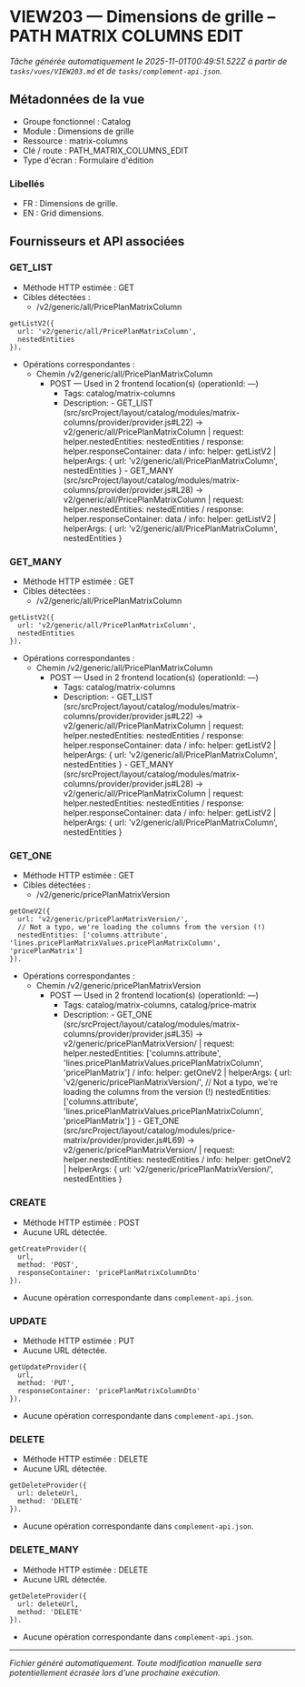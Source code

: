 # VIEW203 — Dimensions de grille – PATH MATRIX COLUMNS EDIT

_Tâche générée automatiquement le 2025-11-01T00:49:51.522Z à partir de `tasks/vues/VIEW203.md` et de `tasks/complement-api.json`._

## Métadonnées de la vue

- Groupe fonctionnel : Catalog
- Module : Dimensions de grille
- Ressource : matrix-columns
- Clé / route : PATH_MATRIX_COLUMNS_EDIT
- Type d'écran : Formulaire d'édition

### Libellés
- FR : Dimensions de grille.
- EN : Grid dimensions.

## Fournisseurs et API associées

### GET_LIST

- Méthode HTTP estimée : GET
- Cibles détectées :
  - /v2/generic/all/PricePlanMatrixColumn

```text
getListV2({
  url: 'v2/generic/all/PricePlanMatrixColumn',
  nestedEntities
}).
```

- Opérations correspondantes :
  - Chemin /v2/generic/all/PricePlanMatrixColumn
    - POST — Used in 2 frontend location(s) (operationId: —)
      - Tags: catalog/matrix-columns
      - Description: - GET_LIST (src/srcProject/layout/catalog/modules/matrix-columns/provider/provider.js#L22) -> v2/generic/all/PricePlanMatrixColumn | request: helper.nestedEntities: nestedEntities / response: helper.responseContainer: data / info: helper: getListV2 | helperArgs: { url: 'v2/generic/all/PricePlanMatrixColumn', nestedEntities } - GET_MANY (src/srcProject/layout/catalog/modules/matrix-columns/provider/provider.js#L28) -> v2/generic/all/PricePlanMatrixColumn | request: helper.nestedEntities: nestedEntities / response: helper.responseContainer: data / info: helper: getListV2 | helperArgs: { url: 'v2/generic/all/PricePlanMatrixColumn', nestedEntities }

### GET_MANY

- Méthode HTTP estimée : GET
- Cibles détectées :
  - /v2/generic/all/PricePlanMatrixColumn

```text
getListV2({
  url: 'v2/generic/all/PricePlanMatrixColumn',
  nestedEntities
}).
```

- Opérations correspondantes :
  - Chemin /v2/generic/all/PricePlanMatrixColumn
    - POST — Used in 2 frontend location(s) (operationId: —)
      - Tags: catalog/matrix-columns
      - Description: - GET_LIST (src/srcProject/layout/catalog/modules/matrix-columns/provider/provider.js#L22) -> v2/generic/all/PricePlanMatrixColumn | request: helper.nestedEntities: nestedEntities / response: helper.responseContainer: data / info: helper: getListV2 | helperArgs: { url: 'v2/generic/all/PricePlanMatrixColumn', nestedEntities } - GET_MANY (src/srcProject/layout/catalog/modules/matrix-columns/provider/provider.js#L28) -> v2/generic/all/PricePlanMatrixColumn | request: helper.nestedEntities: nestedEntities / response: helper.responseContainer: data / info: helper: getListV2 | helperArgs: { url: 'v2/generic/all/PricePlanMatrixColumn', nestedEntities }

### GET_ONE

- Méthode HTTP estimée : GET
- Cibles détectées :
  - /v2/generic/pricePlanMatrixVersion

```text
getOneV2({
  url: 'v2/generic/pricePlanMatrixVersion/',
  // Not a typo, we're loading the columns from the version (!)
  nestedEntities: ['columns.attribute', 'lines.pricePlanMatrixValues.pricePlanMatrixColumn', 'pricePlanMatrix']
}).
```

- Opérations correspondantes :
  - Chemin /v2/generic/pricePlanMatrixVersion
    - POST — Used in 2 frontend location(s) (operationId: —)
      - Tags: catalog/matrix-columns, catalog/price-matrix
      - Description: - GET_ONE (src/srcProject/layout/catalog/modules/matrix-columns/provider/provider.js#L35) -> v2/generic/pricePlanMatrixVersion/ | request: helper.nestedEntities: ['columns.attribute', 'lines.pricePlanMatrixValues.pricePlanMatrixColumn', 'pricePlanMatrix'] / info: helper: getOneV2 | helperArgs: { url: 'v2/generic/pricePlanMatrixVersion/', // Not a typo, we're loading the columns from the version (!) nestedEntities: ['columns.attribute', 'lines.pricePlanMatrixValues.pricePlanMatrixColumn', 'pricePlanMatrix'] } - GET_ONE (src/srcProject/layout/catalog/modules/price-matrix/provider/provider.js#L69) -> v2/generic/pricePlanMatrixVersion/ | request: helper.nestedEntities: nestedEntities / info: helper: getOneV2 | helperArgs: { url: 'v2/generic/pricePlanMatrixVersion/', nestedEntities }

### CREATE

- Méthode HTTP estimée : POST
- Aucune URL détectée.

```text
getCreateProvider({
  url,
  method: 'POST',
  responseContainer: 'pricePlanMatrixColumnDto'
}).
```

- Aucune opération correspondante dans `complement-api.json`.

### UPDATE

- Méthode HTTP estimée : PUT
- Aucune URL détectée.

```text
getUpdateProvider({
  url,
  method: 'PUT',
  responseContainer: 'pricePlanMatrixColumnDto'
}).
```

- Aucune opération correspondante dans `complement-api.json`.

### DELETE

- Méthode HTTP estimée : DELETE
- Aucune URL détectée.

```text
getDeleteProvider({
  url: deleteUrl,
  method: 'DELETE'
}).
```

- Aucune opération correspondante dans `complement-api.json`.

### DELETE_MANY

- Méthode HTTP estimée : DELETE
- Aucune URL détectée.

```text
getDeleteProvider({
  url: deleteUrl,
  method: 'DELETE'
}).
```

- Aucune opération correspondante dans `complement-api.json`.

---

_Fichier généré automatiquement. Toute modification manuelle sera potentiellement écrasée lors d'une prochaine exécution._
